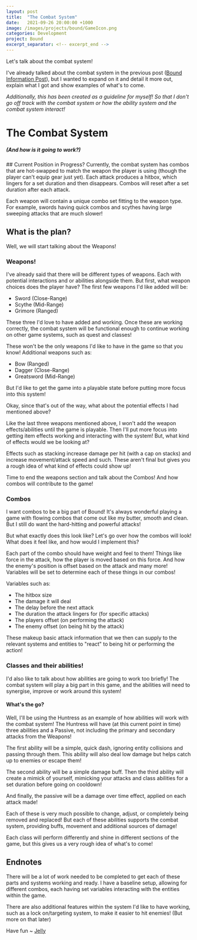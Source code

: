 ```yaml
---
layout: post
title:  "The Combat System"
date:   2021-09-26 20:00:00 +1000
image: /images/projects/bound/GameIcon.png
categories: Development
project: Bound
excerpt_separator: <!-- excerpt_end -->
---
```

<!-- excerpt_start -->
Let's talk about the combat system!

I've already talked about the combat system in the previous post ([Bound Information Post](https://www.kingjellycycle.com/development/2021/08/26/what-is-Bound.html)), but I wanted to expand on it and detail it more out, explain what I got and show examples of what's to come.
<!-- excerpt_end -->

*Additionally, this has been created as a guideline for myself! So that I don't go off track with the combat system or how the ability system and the combat system interact!*

# The Combat System
##### (And how is it going to work?)
<p></p>
## Current Position in Progress?
Currently, the combat system has combos that are hot-swapped to match the weapon the player is using (though the player can't equip gear just yet). Each attack produces a hitbox, which lingers for a set duration and then disappears. Combos will reset after a set duration after each attack.

Each weapon will contain a unique combo set fitting to the weapon type. For example, swords having quick combos and scythes having large sweeping attacks that are much slower!

## What is the plan?
Well, we will start talking about the Weapons!

### Weapons!
I've already said that there will be different types of weapons. Each with potential interactions and or abilities alongside them. But first, what weapon choices does the player have?
The first few weapons I'd like added will be:

- Sword (Close-Range)
- Scythe (Mid-Range)
- Grimore (Ranged)

These three I'd love to have added and working. Once these are working correctly, the combat system will be functional enough to continue working on other game systems, such as quest and classes!

These won't be the only weapons I'd like to have in the game so that you know!
Additional weapons such as:

- Bow (Ranged)
- Dagger (Close-Range)
- Greatsword (Mid-Range)

But I'd like to get the game into a playable state before putting more focus into this system!

Okay, since that's out of the way, what about the potential effects I had mentioned above?

Like the last three weapons mentioned above, I won't add the weapon effects/abilities until the game is playable. Then I'll put more focus into getting item effects working and interacting with the system! But, what kind of effects would we be looking at? 

Effects such as stacking increase damage per hit (with a cap on stacks) and increase movement/attack speed and such. These aren't final but gives you a rough idea of what kind of effects could show up!

Time to end the weapons section and talk about the Combos! And how combos will contribute to the game!

### Combos
I want combos to be a big part of Bound! It's always wonderful playing a game with flowing combos that come out like my butter, smooth and clean. But I still do want the hard-hitting and powerful attacks!

But what exactly does this look like? Let's go over how the combos will look! What does it feel like, and how would I implement this?

Each part of the combo should have weight and feel to them!
Things like force in the attack, how the player is moved based on this force. And how the enemy's position is offset based on the attack and many more! Variables will be set to determine each of these things in our combos!

Variables such as:

- The hitbox size
- The damage it will deal
- The delay before the next attack
- The duration the attack lingers for (for specific attacks)
- The players offset (on performing the attack)
- The enemy offset (on being hit by the attack)

These makeup basic attack information that we then can supply to the relevant systems and entities to "react" to being hit or performing the action!

### Classes and their abilities!
I'd also like to talk about how abilities are going to work too briefly! The combat system will play a big part in this game, and the abilities will need to synergise, improve or work around this system!

#### What's the go?
Well, I'll be using the Huntress as an example of how abilities will work with the combat system!
The Huntress will have (at this current point in time) three abilities and a Passive, not including the primary and secondary attacks from the Weapons!

The first ability will be a simple, quick dash, ignoring entity collisions and passing through them. This ability will also deal low damage but helps catch up to enemies or escape them! 

The second ability will be a simple damage buff. Then the third ability will create a mimick of yourself, mimicking your attacks and class abilities for a set duration before going on cooldown! 

And finally, the passive will be a damage over time effect, applied on each attack made! 

Each of these is very much possible to change, adjust, or completely being removed and replaced! But each of these abilities supports the combat system, providing buffs, movement and additional sources of damage! 

Each class will perform differently and shine in different sections of the game, but this gives us a very rough idea of what's to come!

## Endnotes
There will be a lot of work needed to be completed to get each of these parts and systems working and ready. I have a baseline setup, allowing for different combos, each having set variables interacting with the entities within the game. 

There are also additional features within the system I'd like to have working, such as a lock on/targeting system, to make it easier to hit enemies! (But more on that later)

Have fun ~ [Jelly](/)